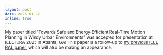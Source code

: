 ```yaml
---
layout: post
date: 2025-01-27
inline: true
---
```


My paper titled "Towards Safe and Energy-Efficient Real-Time Motion Planning in Windy Urban Environments" was accepted for presentation at IEEE ICRA 2025 in Atlanta, GA! This paper is a follow-up to [my previous IEEE RAL paper](https://ieeexplore.ieee.org/abstract/document/10592305/), which will also be making an appearance. 